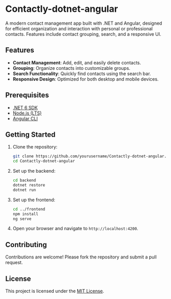 # Contactly-dotnet-angular
A modern contact management app built with .NET and Angular, designed for efficient organization and interaction with personal or professional contacts. Features include contact grouping, search, and a responsive UI.
## Features
- **Contact Management**: Add, edit, and easily delete contacts.
- **Grouping**: Organize contacts into customizable groups.
- **Search Functionality**: Quickly find contacts using the search bar.
- **Responsive Design**: Optimized for both desktop and mobile devices.

## Prerequisites
- [.NET 6 SDK](https://dotnet.microsoft.com/download/dotnet/6.0)
- [Node.js (LTS)](https://nodejs.org/)
- [Angular CLI](https://angular.io/cli)

## Getting Started
1. Clone the repository:
    ```bash
    git clone https://github.com/yourusername/Contactly-dotnet-angular.git
    cd Contactly-dotnet-angular
    ```

2. Set up the backend:
    ```bash
    cd backend
    dotnet restore
    dotnet run
    ```

3. Set up the frontend:
    ```bash
    cd ../frontend
    npm install
    ng serve
    ```

4. Open your browser and navigate to `http://localhost:4200`.

## Contributing
Contributions are welcome! Please fork the repository and submit a pull request.

## License
This project is licensed under the [MIT License](LICENSE).
